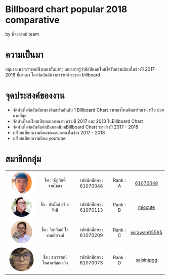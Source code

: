 # Billboard chart popular 2018 comparative
by พี่จะดรอป team

# ความเป็นมา
 กลุ่มของพวกเราชอบฟังเพลงกันมากๆ เลยอยากรู้ว่าศิลปินคนไหนได้รับความนิยมในช่วงปี 2017- 2018 ที่ผ่านมา
 โดยจัดอันดับจากชาร์ทต่างๆของ billboard
 
# จุดประสงค์ของงาน
- จัดทำเพื่อจัดอันดับเพลงติดชาร์ดอันดับ 1 Billboard Chart ว่าเพลงไหนติดชาร์จนาน หรือ บ่อยมากที่สุด
- จัดทำเพื่อเปรียบเทียบแนวเพลงระหว่างปี 2017 และ 2018 ในBillboard Chart 
- จัดทำเพื่อจัดอันดับศิลปินยอดนิยมBillboard Chart ระหว่างปี 2017 - 2018
- เปรียบเทียบความนิยมของแนวเพลงในช่วง 2017 - 2018
- เปรียบเทียบความนิยม youtube 

# สมาชิกกลุ่ม
<table>
	<tr align="center">
		<td><a href="https://github.com/61070048" target="_blank"><img src="Pic member/ICEmen.png" width="200" height=""></a></td>
		<td>ชื่อ : ณัฏกิตติ์ จายไธสง</td>
		<td>รหัสนักศึกษา : 61070048</td>
		<td>Rank : A</td>
		<td><a href="https://github.com/61070048">61070048</a></td>
	</tr>
	<tr align="center">
		<td><a href="https://github.com/miocute" target="_blank"><img src="Pic member/PONG.png" width="200" height=""></a></td>
		<td>ชื่อ : ปรมัตถ์ สุริยะรังษี</td>
		<td>รหัสนักศึกษา : 61070113</td>
		<td>Rank : B</td>
		<td><a href="https://github.com/miocute">miocute</a></td>
	</tr>
	<tr align="center">
		<td><a href="https://github.com/wirawan05595" target="_blank"><img src="Pic member/ICEwomen.png" width="200" height=""></a></td>
		<td>ชื่อ : วิลาวัณย์ ใจงามเลิศวงศ์</td>
		<td>รหัสนักศึกษา : 61070209</td>
		<td>Rank : C</td>
		<td><a href="https://github.com/wirawan05595">wirawan05595</a></td>
	</tr>
	<tr align="center">
		<td><a href="https://github.com/saisintpgg" target="_blank"><img src="Pic member/SIN.png" width="200" height=""></a></td>
		<td>ชื่อ : ธนวรรธน์ ไพศาลพัฒนากิจ</td>
		<td>รหัสนักศึกษา : 61070073</td>
		<td>Rank : D</td>
		<td><a href="https://github.com/saisintpgg">saisintpgg</a></td>
	</tr>
</table>
